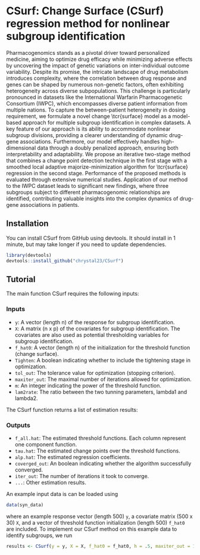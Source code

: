 # CSurf: Change Surface (CSurf) regression method for nonlinear subgroup identification

Pharmacogenomics stands as a pivotal driver toward personalized medicine, aiming to optimize drug efficacy while minimizing adverse effects by uncovering the impact of genetic variations on inter-individual outcome variability. Despite its promise, the intricate landscape of drug metabolism introduces complexity, where the correlation between drug response and genes can be shaped by numerous non-genetic factors, often exhibiting heterogeneity across diverse subpopulations. This challenge is particularly pronounced in datasets like the International Warfarin Pharmacogenetic Consortium (IWPC), which encompasses diverse patient information from multiple nations. To capture the between-patient heterogeneity in dosing requirement, we formulate a novel change \tcr{surface} model as a model-based approach for multiple subgroup identification in complex datasets. A key feature of our approach is its ability to accommodate nonlinear subgroup divisions, providing a clearer understanding of dynamic drug-gene associations. Furthermore, our model effectively handles high-dimensional data through a doubly penalized approach, ensuring both interpretability and adaptability. We propose an iterative two-stage method that combines a change point detection technique in the first stage with a smoothed local adaptive majorize-minimization algorithm for \tcr{surface} regression in the second stage. Performance of the proposed methods is evaluated through extensive numerical studies. Application of our method to the IWPC dataset leads to significant new findings, where three subgroups subject to different pharmacogenomic relationships are identified, contributing valuable insights into the complex dynamics of drug-gene associations in patients.

## Installation
You can install CSurf from GitHub using devtools. It should install in 1 minute, but may take longer if you need to update dependencies.  

``` r
library(devtools)
devtools::install_github("chrystal23/CSurf")
```

## Tutorial

The main function CSurf requires the following inputs:

### Inputs

- `y`: A vector (length n) of the response for subgroup identification.
- `X`: A matrix (n x p) of the covariates for subgroup identification. The covariates are also used as potential thresholding variables for subgroup identification.
- `f_hat0`: A vector (length n) of the initialization for the threshold function (change surface).
- `Tighten`: A boolean indicating whether to include the tightening stage in optimization.
- `tol_out`: The tolerance value for optimization (stopping criterion).
- `maxiter_out`: The maximal number of iterations allowed for optimization.
- `m`: An integer indicating the power of the threshold function.
- `lam2rate`: The ratio between the two tunning parameters, lambda1 and lambda2.

The CSurf function returns a list of estimation results: 

 ### Outputs

- `f_all.hat`: The estimated threshold functions. Each column represent one component function.
- `tau.hat`: The estimated change points over the threshold functions.
- `alp.hat`: The estimated regression coefficients.
- `coverged_out`: An boolean indicating whether the algorithm successfully converged.
- `iter_out`: The number of iterations it took to converge.
- `...`: Other estimation results.

An example input data is can be loaded using
```r
data(syn_data)
```
where an example response vector (length 500) `y`, a covariate matrix (500 x 30) `X`, and a vector of threshold function initialization (length 500) `f_hat0` are included. To implement our CSurf method on this example data to identify subgroups, we run
```r
results <- CSurf(y = y, X = X, f_hat0 = f_hat0, h = .5, maxiter_out = 10, tol_out = 0.0001)
```
 
